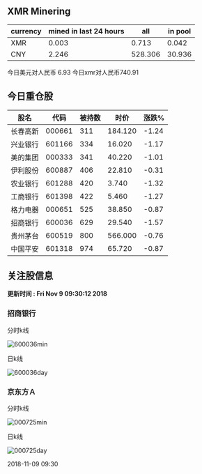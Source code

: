 ## XMR Minering

|currency|mined in last 24 hours|all|in pool|
|---|---|---|---|
|XMR|0.003|0.713|0.042|
|CNY|2.246|528.306|30.936|

今日美元对人民币 6.93	今日xmr对人民币740.91


## 今日重仓股 

|股名|代码|被持数|时价|涨跌%|
|---|---|---|---|---|
|长春高新|000661|311|184.120|-1.24|
|兴业银行|601166|334|16.020|-1.17|
|美的集团|000333|341|40.220|-1.01|
|伊利股份|600887|406|22.810|-0.31|
|农业银行|601288|420|3.740|-1.32|
|工商银行|601398|422|5.460|-1.27|
|格力电器|000651|525|38.850|-0.87|
|招商银行|600036|629|29.540|-1.57|
|贵州茅台|600519|800|566.000|-0.76|
|中国平安|601318|974|65.720|-0.87|

## 关注股信息
**更新时间 : Fri Nov  9 09:30:12 2018**
### 招商银行 
分时k线

![600036min](http://image.sinajs.cn/newchart/min/n/sh600036.gif)

日k线

![600036day](http://image.sinajs.cn/newchart/daily/n/sh600036.gif)

### 京东方Ａ 
分时k线

![000725min](http://image.sinajs.cn/newchart/min/n/sz000725.gif)

日k线

![000725day](http://image.sinajs.cn/newchart/daily/n/sz000725.gif)

2018-11-09 09:30